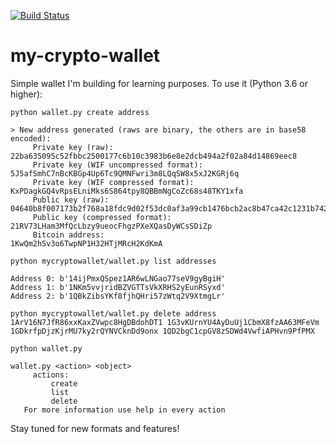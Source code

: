 [![Build Status](http://37.247.52.181:8080/buildStatus/icon?job=mycryptowallet)](http://37.247.52.181:8080/job/mycryptowallet/)
# my-crypto-wallet
Simple wallet I'm building for learning purposes. To use it (Python 3.6 or higher):

```
python wallet.py create address

> New address generated (raws are binary, the others are in base58 encoded):
     Private key (raw):                        22ba635095c52fbbc2500177c6b10c3983b6e8e2dcb494a2f02a84d14869eec8
     Private key (WIF uncompressed format):    5J5afSmhC7nBcKBGp4Up6Tc9QMNFwri3m8LQqSW8x5xJ2KGRj6q
     Private key (WIF compressed format):      KxPDagkGQ4vRpsELniMks6S864tpy8QBBmNgCoZc68s48TKY1xfa
     Public key (raw):                         04640b8f007173b2f768a18fdc9d02f53dc0af3a99cb1476bcb2ac8b47ca42c1231b742869c9a44aabccadb571ae3d5e7a3a9c2f13498b06e3adf3ef3c7ff4e01f
     Public key (compressed format):           21RV73LHam3MfQcLbzy9ueocFhgzPXeXQasDyWCsSDiZp
     Bitcoin address:                          1KwQm2hSv3o6TwpNP1H32HTjMRcH2KdKmA
```
```
python mycryptowallet/wallet.py list addresses

Address 0: b'14ijPmxQSpez1AR6wLNGao77seV9gyBgiH'
Address 1: b'1NKm5vvjridBZVGTTsVkXRHS2yEunRSyxd'
Address 2: b'1QBkZibsYKf8fjhQHri57zWtq2V9XtmgLr'
```
```
python mycryptowallet/wallet.py delete address 1ArV16N7JfR86xxKaxZVwpc8HgDBdohDT1 1G3vKUrnYU4AyDuUj1CbmX8fzAA63MFeVm 1GDkrfpDjzKjrMU7ky2rQYNVCknDd9onx 1QD2bgC1cpGV8zSDWd4VwfiAPHvn9PfPMX
```
```
python wallet.py

wallet.py <action> <object>
     actions:
         create
         list
         delete
   For more information use help in every action
```

Stay tuned for new formats and features!